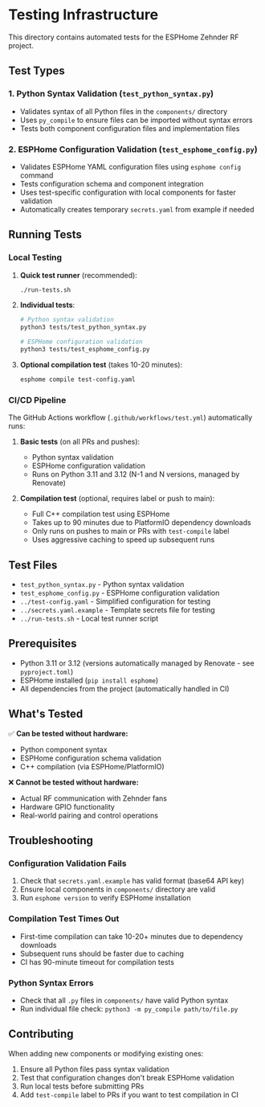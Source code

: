 # Testing Infrastructure

This directory contains automated tests for the ESPHome Zehnder RF project.

## Test Types

### 1. Python Syntax Validation (`test_python_syntax.py`)
- Validates syntax of all Python files in the `components/` directory
- Uses `py_compile` to ensure files can be imported without syntax errors
- Tests both component configuration files and implementation files

### 2. ESPHome Configuration Validation (`test_esphome_config.py`)
- Validates ESPHome YAML configuration files using `esphome config` command
- Tests configuration schema and component integration
- Uses test-specific configuration with local components for faster validation
- Automatically creates temporary `secrets.yaml` from example if needed

## Running Tests

### Local Testing

1. **Quick test runner** (recommended):
   ```bash
   ./run-tests.sh
   ```

2. **Individual tests**:
   ```bash
   # Python syntax validation
   python3 tests/test_python_syntax.py

   # ESPHome configuration validation  
   python3 tests/test_esphome_config.py
   ```

3. **Optional compilation test** (takes 10-20 minutes):
   ```bash
   esphome compile test-config.yaml
   ```

### CI/CD Pipeline

The GitHub Actions workflow (`.github/workflows/test.yml`) automatically runs:

1. **Basic tests** (on all PRs and pushes):
   - Python syntax validation
   - ESPHome configuration validation
   - Runs on Python 3.11 and 3.12 (N-1 and N versions, managed by Renovate)

2. **Compilation test** (optional, requires label or push to main):
   - Full C++ compilation test using ESPHome
   - Takes up to 90 minutes due to PlatformIO dependency downloads
   - Only runs on pushes to main or PRs with `test-compile` label
   - Uses aggressive caching to speed up subsequent runs

## Test Files

- `test_python_syntax.py` - Python syntax validation
- `test_esphome_config.py` - ESPHome configuration validation
- `../test-config.yaml` - Simplified configuration for testing
- `../secrets.yaml.example` - Template secrets file for testing
- `../run-tests.sh` - Local test runner script

## Prerequisites

- Python 3.11 or 3.12 (versions automatically managed by Renovate - see `pyproject.toml`)
- ESPHome installed (`pip install esphome`)
- All dependencies from the project (automatically handled in CI)

## What's Tested

✅ **Can be tested without hardware:**
- Python component syntax
- ESPHome configuration schema validation
- C++ compilation (via ESPHome/PlatformIO)

❌ **Cannot be tested without hardware:**
- Actual RF communication with Zehnder fans
- Hardware GPIO functionality
- Real-world pairing and control operations

## Troubleshooting

### Configuration Validation Fails

1. Check that `secrets.yaml.example` has valid format (base64 API key)
2. Ensure local components in `components/` directory are valid
3. Run `esphome version` to verify ESPHome installation

### Compilation Test Times Out

- First-time compilation can take 10-20+ minutes due to dependency downloads
- Subsequent runs should be faster due to caching
- CI has 90-minute timeout for compilation tests

### Python Syntax Errors

- Check that all `.py` files in `components/` have valid Python syntax
- Run individual file check: `python3 -m py_compile path/to/file.py`

## Contributing

When adding new components or modifying existing ones:

1. Ensure all Python files pass syntax validation
2. Test that configuration changes don't break ESPHome validation  
3. Run local tests before submitting PRs
4. Add `test-compile` label to PRs if you want to test compilation in CI